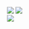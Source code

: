 <!--
**cstoku/cstoku** is a ✨ _special_ ✨ repository because its `README.md` (this file) appears on your GitHub profile.

Here are some ideas to get you started:

- 🔭 I’m currently working on ...
- 🌱 I’m currently learning ...
- 👯 I’m looking to collaborate on ...
- 🤔 I’m looking for help with ...
- 💬 Ask me about ...
- 📫 How to reach me: ...
- 😄 Pronouns: ...
- ⚡ Fun fact: ...
-->

<!--<a href="https://github.com/cstoku/github-readme-stats">-->
  <div>
  <img src="https://github-readme-stats.vercel.app/api?username=cstoku&count_private=true&show_icons=true&theme=react" />
  <img src="https://github-readme-stats.vercel.app/api/wakatime?username=cstoku&theme=react" />
  </div>
  <img src="https://github-readme-stats.vercel.app/api/top-langs/?username=cstoku&layout=compact&theme=react" />
<!--</a>-->
